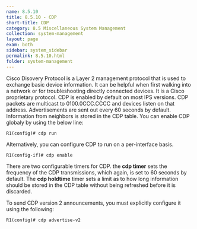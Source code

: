 ```yaml
---
name: 8.5.10
title: 8.5.10 - CDP
short-title: CDP
category: 8.5 Miscellaneous System Management
collection: system-management
layout: page
exam: both
sidebar: system_sidebar
permalink: 8.5.10.html
folder: system-management
---
```

Cisco Disovery Protocol is a Layer 2 management protocol that is used to exchange basic device information. It can be helpful when first walking into a network or for troubleshooting directly connected devices. It is a Cisco proprietary protocol. CDP is enabled by default on most IPS versions. CDP packets are multicast to 0100.0CCC.CCCC and devices listen on that address. Advertisements are sent out every 60 seconds by default. Information from neighbors is stored in the CDP table. You can enable CDP globaly by using the below line:
```
R1(config)# cdp run
```
Alternatively, you can configure CDP to run on a per-interface basis.
```
R1(config-if)# cdp enable
```
There are two configurable timers for CDP. the **cdp timer** sets the frequency of the CDP transmissions, which again, is set to 60 seconds by default. The **cdp holdtime** timer sets a limit as to how long information should be stored in the CDP table without being refreshed before it is discarded.

To send CDP version 2 announcements, you must explicitly configure it using the following:
```
R1(config)# cdp advertise-v2
```
 

